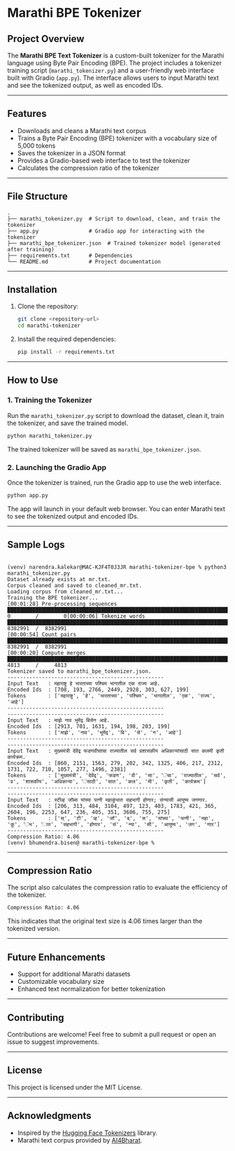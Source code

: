 # Marathi BPE Tokenizer

## Project Overview
The **Marathi BPE Text Tokenizer** is a custom-built tokenizer for the Marathi language using Byte Pair Encoding (BPE). The project includes a tokenizer training script (`marathi_tokenizer.py`) and a user-friendly web interface built with Gradio (`app.py`). The interface allows users to input Marathi text and see the tokenized output, as well as encoded IDs.

---

## Features
- Downloads and cleans a Marathi text corpus
- Trains a Byte Pair Encoding (BPE) tokenizer with a vocabulary size of 5,000 tokens
- Saves the tokenizer in a JSON format
- Provides a Gradio-based web interface to test the tokenizer
- Calculates the compression ratio of the tokenizer

---

## File Structure
```
.
├── marathi_tokenizer.py  # Script to download, clean, and train the tokenizer
├── app.py                # Gradio app for interacting with the tokenizer
├── marathi_bpe_tokenizer.json  # Trained tokenizer model (generated after training)
├── requirements.txt      # Dependencies
└── README.md             # Project documentation
```

---

## Installation
1. Clone the repository:
   ```bash
   git clone <repository-url>
   cd marathi-tokenizer
   ```

2. Install the required dependencies:
   ```bash
   pip install -r requirements.txt
   ```

---

## How to Use

### 1. Training the Tokenizer
Run the `marathi_tokenizer.py` script to download the dataset, clean it, train the tokenizer, and save the trained model.
```bash
python marathi_tokenizer.py
```
The trained tokenizer will be saved as `marathi_bpe_tokenizer.json`.

### 2. Launching the Gradio App
Once the tokenizer is trained, run the Gradio app to use the web interface.
```bash
python app.py
```
The app will launch in your default web browser. You can enter Marathi text to see the tokenized output and encoded IDs.

---

## Sample Logs

```

(venv) narendra.kalekar@MAC-KJF4T0J3JR marathi-tokenizer-bpe % python3 marathi_tokenizer.py
Dataset already exists at mr.txt.
Corpus cleaned and saved to cleaned_mr.txt.
Loading corpus from cleaned_mr.txt...
Training the BPE tokenizer...
[00:01:28] Pre-processing sequences       ████████████████████████████████████████████████████████████████████████████████████████████████████████████████████████████████████████████████████ 0        /        0[00:00:06] Tokenize words                 ████████████████████████████████████████████████████████████████████████████████████████████████████████████████████████████████████████████████████ 8382991  /  8382991
[00:00:54] Count pairs                    ████████████████████████████████████████████████████████████████████████████████████████████████████████████████████████████████████████████████████ 8382991  /  8382991
[00:00:20] Compute merges                 ████████████████████████████████████████████████████████████████████████████████████████████████████████████████████████████████████████████████████ 4813     /     4813
Tokenizer saved to marathi_bpe_tokenizer.json.
--------------------------------------------------
Input Text   : महाराष्ट्र हे भारताच्या पश्चिम भागातील एक राज्य आहे.
Encoded Ids  : [708, 193, 2766, 2449, 2928, 303, 627, 199]
Tokens       : ['महाराष्ट्र', 'हे', 'भारताच्या', 'पश्चिम', 'भागातील', 'एक', 'राज्य', 'आहे']
--------------------------------------------------
--------------------------------------------------
Input Text   : माझे नाव भूमेंद्र बिसेन आहे.
Encoded Ids  : [2913, 701, 1631, 194, 198, 203, 199]
Tokens       : ['माझे', 'नाव', 'भूमेंद्र', 'बि', 'से', 'न', 'आहे']
--------------------------------------------------
--------------------------------------------------
Input Text   : मुख्यमंत्री देवेंद्र फडणवीसांचा राज्यातील सर्व प्रशासकीय अधिकाऱ्यांसाठी सात कलमी कृती कार्यक्रम.
Encoded Ids  : [860, 2151, 1563, 279, 202, 342, 1325, 406, 217, 2312, 1731, 722, 710, 1057, 277, 1496, 2381]
Tokens       : ['मुख्यमंत्री', 'देवेंद्र', 'फडण', 'वी', 'सा', 'ंचा', 'राज्यातील', 'सर्व', 'प्र', 'शासकीय', 'अधिकाऱ्या', 'ंसाठी', 'सात', 'कल', 'मी', 'कृती', 'कार्यक्रम']
--------------------------------------------------
--------------------------------------------------
Input Text   : स्टीव्ह जॉब्स यांच्या पत्नी महाकुंभात सहभागी होणार; संन्यासी आयुष्य जगणार.
Encoded Ids  : [206, 313, 484, 3104, 497, 123, 403, 1783, 421, 365, 2604, 196, 2253, 647, 236, 405, 351, 3606, 755, 275]
Tokens       : ['स्', 'टी', 'व्ह', 'जॉ', 'ब्', 'स', 'यांच्या', 'पत्नी', 'महा', 'कु', 'ंभ', 'ात', 'सहभागी', 'होणार', 'सं', 'न्या', 'सी', 'आयुष्य', 'जग', 'णार']
--------------------------------------------------
Compression Ratio: 4.06
(venv) bhumendra.bisen@ marathi-tokenizer-bpe % 

```


---

## Compression Ratio
The script also calculates the compression ratio to evaluate the efficiency of the tokenizer.
```bash
Compression Ratio: 4.06
```
This indicates that the original text size is 4.06 times larger than the tokenized version.

---

## Future Enhancements
- Support for additional Marathi datasets
- Customizable vocabulary size
- Enhanced text normalization for better tokenization

---

## Contributing
Contributions are welcome! Feel free to submit a pull request or open an issue to suggest improvements.

---

## License
This project is licensed under the MIT License.

---

## Acknowledgments
- Inspired by the [Hugging Face Tokenizers](https://huggingface.co/docs/tokenizers/) library.
- Marathi text corpus provided by [AI4Bharat](https://ai4bharat.org/).

